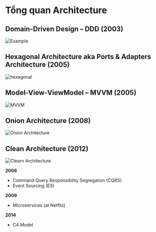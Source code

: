 # Tổng quan Architecture

## Domain-Driven Design – DDD (2003)
![Example](@/images/ddd-layers.jpg)


## Hexagonal Architecture aka Ports & Adapters Architecture (2005)
![hexagonal](@/images/architecture/hexagonal-arch-4-ports-adapters2.png)

## Model-View-ViewModel – MVVM (2005)
![MVVM](@/images/architecture/mvvm.png)

## Onion Architecture (2008)
![Onion Architecture](@/images/architecture/Onion1.png)

## Clean Architecture (2012)
![Clearn Architecture](@/images/architecture/cleanarchitecture.jpg)


**2006**
- Command Query Responsibility Segregation (CQRS)
- Event Sourcing (ES)



**2009**
- Microservices (at Netflix)


**2014**
- C4 Model

